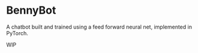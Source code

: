 # BennyBot

A chatbot built and trained using a feed forward neural net, implemented in PyTorch.

WIP
